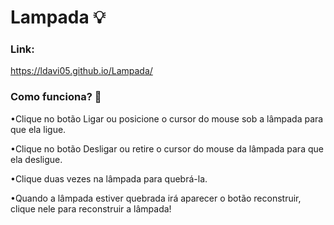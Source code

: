 # Lampada 💡

### Link:

https://ldavi05.github.io/Lampada/

### Como funciona? 🤔

•Clique no botão Ligar ou posicione o cursor do mouse sob a lâmpada para que ela ligue.

•Clique no botão Desligar ou retire o cursor do mouse da lâmpada para que ela desligue.

•Clique duas vezes na lâmpada para quebrá-la.

•Quando a lâmpada estiver quebrada irá aparecer o botão reconstruir, clique nele para reconstruir a lâmpada!

